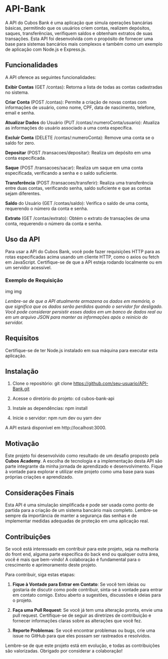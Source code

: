 # API-Bank

A API do Cubos Bank é uma aplicação que simula operações bancárias básicas, permitindo que os usuários criem contas, realizem depósitos, saques, transferências, verifiquem saldos e obtenham extratos de suas transações. Esta API foi desenvolvida com o propósito de fornecer uma base para sistemas bancários mais complexos e também como um exemplo de aplicação com Node.js e Express.js.

## Funcionalidades

A API oferece as seguintes funcionalidades:

**Exibir Contas** (GET /contas): Retorna a lista de todas as contas cadastradas no sistema.

**Criar Conta** (POST /contas): Permite a criação de novas contas com informações de usuário, como nome, CPF, data de nascimento, telefone, email e senha.

**Atualizar Dados** do Usuário (PUT /contas/:numeroConta/usuario): Atualiza as informações do usuário associado a uma conta específica.

**Excluir Conta** (DELETE /contas/:numeroConta): Remove uma conta se o saldo for zero.

**Depositar** (POST /transacoes/depositar): Realiza um depósito em uma conta especificada.

**Saque** (POST /transacoes/sacar): Realiza um saque em uma conta especificada, verificando a senha e o saldo suficiente.

**Transferência** (POST /transacoes/transferir): Realiza uma transferência entre duas contas, verificando senha, saldo suficiente e que as contas sejam diferentes.

**Saldo** do Usuário (GET /contas/saldo): Verifica o saldo de uma conta, requerendo o número da conta e senha.

**Extrato** (GET /contas/extrato): Obtém o extrato de transações de uma conta, requerendo o número da conta e senha.

## Uso da API

Para usar a API do Cubos Bank, você pode fazer requisições HTTP para as rotas especificadas acima usando um cliente HTTP, como o axios ou fetch em JavaScript. Certifique-se de que a API esteja rodando localmente ou em um servidor acessível.

### Exemplo de Requisição

img
img

_Lembre-se de que a API atualmente armazena os dados em memória, o que significa que os dados serão perdidos quando o servidor for desligado. Você pode considerar persistir esses dados em um banco de dados real ou em um arquivo JSON para manter as informações após o reinício do servidor._

## Requisitos

Certifique-se de ter Node.js instalado em sua máquina para executar esta aplicação.

## Instalação

1. Clone o repositório:
   git clone https://github.com/seu-usuario/API-Bank.git

2. Acesse o diretório do projeto:
   cd cubos-bank-api

3. Instale as dependências:
   npm install

4. Inicie o servidor:
   npm rum dev
   ou
   yarn dev

A API estará disponível em http://localhost:3000.

## Motivação

Este projeto foi desenvolvido como resultado de um desafio proposto pela **Cubos Academy**. A escolha de tecnologia e a implementação desta API são parte integrante da minha jornada de aprendizado e desenvolvimento. Fique à vontade para explorar e utilizar este projeto como uma base para suas próprias criações e aprendizado.

## Considerações Finais

Esta API é uma simulação simplificada e pode ser usada como ponto de partida para a criação de um sistema bancário mais completo. Lembre-se sempre da importância de manter a segurança das senhas e de implementar medidas adequadas de proteção em uma aplicação real.

## Contribuições

Se você está interessado em contribuir para este projeto, seja na melhoria do front end, alguma parte específica do back end ou qualquer outra área, você é mais que bem-vindo! A colaboração é fundamental para o crescimento e aprimoramento deste projeto.

Para contribuir, siga estas etapas:

1. **Fique à Vontade para Entrar em Contato**: Se você tem ideias ou gostaria de discutir como pode contribuir, sinta-se à vontade para entrar em contato comigo. Estou aberto a sugestões, discussões e ideias para o projeto.

2. **Faça uma Pull Request**: Se você já tem uma alteração pronta, envie uma pull request. Certifique-se de seguir as diretrizes de contribuição e fornecer informações claras sobre as alterações que você fez.

3. **Reporte Problemas**: Se você encontrar problemas ou bugs, crie uma issue no GitHub para que eles possam ser rastreados e resolvidos.

Lembre-se de que este projeto está em evolução, e todas as contribuições são valorizadas. Obrigado por considerar a colaboração!
